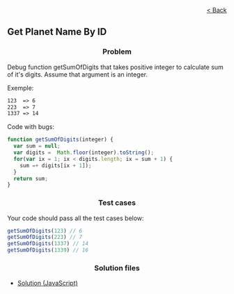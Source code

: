 <p align="right">
  <a href="../home.md">< Back</a>
</p>

<h2>Get Planet Name By ID</h2>

<h3 align="center">Problem</h3>

<p>Debug   function getSumOfDigits that takes positive integer to calculate sum of it's digits. Assume that argument is an integer.</p>

<p>Exemple:</p>

```md
123  => 6
223  => 7
1337 => 14
```

<p>Code with bugs:</p>

```js
function getSumOfDigits(integer) {
  var sum = null;
  var digits =  Math.floor(integer).toString();
  for(var ix = 1; ix < digits.length; ix = sum + 1) {
    sum =+ digits[ix + 1]);
  }
  return sum;
}
```

<h3 align="center">Test cases</h3>

<p>Your code should pass all the test cases below:</p>

```js
getSumOfDigits(123) // 6
getSumOfDigits(223) // 7
getSumOfDigits(1337) // 14
getSumOfDigits(1339) // 16
```

<h3 align="center">Solution files</h3>

- [Solution (JavaScript)](./solution.js)